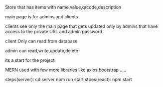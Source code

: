 Store that has items with name,value,qrcode,description

main page is for admins and clients


clients see only the main page that gets updated only by admins that have access to the private URL and admin password


client Only can read from database

admin can read,write,update,delete

its a start for the project


MERN used with few more libraries like axios,bootstrap .....



steps(server):
    cd server
    npm run start
stpes(react):
    npm start

